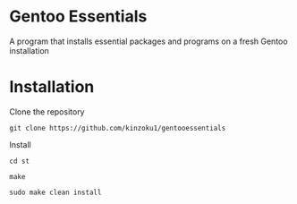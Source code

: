# Gentoo Essentials
A program that installs essential packages and programs on a fresh Gentoo installation

# Installation
Clone the repository

```git clone https://github.com/kinzoku1/gentooessentials```

Install

```cd st```

```make```

```sudo make clean install```
